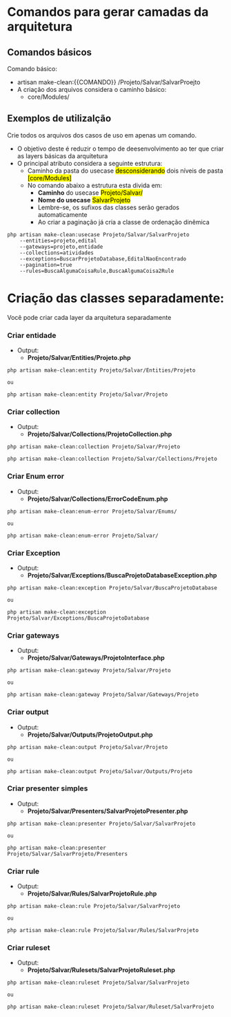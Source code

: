 # Comandos para gerar camadas da arquitetura

## Comandos básicos

Comando básico:

* artisan make-clean:{{COMANDO}} /Projeto/Salvar/SalvarProejto
* A criação dos arquivos considera o caminho básico:
    * core/Modules/

## Exemplos de utilizalção

Crie todos os arquivos dos casos de uso em apenas um comando.

* O objetivo deste é reduzir o tempo de deesenvolvimento ao ter que criar as layers básicas da arquitetura
* O principal atributo considera a seguinte estrutura:
    * Caminho da pasta do usecase <mark>desconsiderando</mark> dois níveis de pasta <mark>[core/Modules]</mark>
    * No comando abaixo a estrutura esta divida em:
        * <b>Caminho</b> do usecase <mark>Projeto/Salvar/</mark>
        * <b>Nome do usecase</b> <mark>SalvarProjeto</mark>
        * Lembre-se, os sufixos das classes serão gerados automaticamente
        * Ao criar a paginação já cria a classe de ordenação dinêmica

```shell
php artisan make-clean:usecase Projeto/Salvar/SalvarProjeto 
    --entities=projeto,edital 
    --gateways=projeto,entidade
    --collections=atividades
    --exceptions=BuscarProjetoDatabase,EditalNaoEncontrado
    --pagination=true
    --rules=BuscaAlgumaCoisaRule,BuscaAlgumaCoisa2Rule
```

# Criação das classes separadamente:

Você pode criar cada layer da arquitetura separadamente

### Criar entidade

* Output:
    * <b>Projeto/Salvar/Entities/Projeto.php</b>

```shell
php artisan make-clean:entity Projeto/Salvar/Entities/Projeto

ou

php artisan make-clean:entity Projeto/Salvar/Projeto 
```

### Criar collection

* Output:
    * <b>Projeto/Salvar/Collections/ProjetoCollection.php</b>

```shell
php artisan make-clean:collection Projeto/Salvar/Projeto

php artisan make-clean:collection Projeto/Salvar/Collections/Projeto  
```

### Criar Enum error

* Output:
    * <b>Projeto/Salvar/Collections/ErrorCodeEnum.php</b>

```shell
php artisan make-clean:enum-error Projeto/Salvar/Enums/

ou

php artisan make-clean:enum-error Projeto/Salvar/
```

### Criar Exception

* Output:
    * <b>Projeto/Salvar/Exceptions/BuscaProjetoDatabaseException.php</b>

```shell
php artisan make-clean:exception Projeto/Salvar/BuscaProjetoDatabase 

ou

php artisan make-clean:exception Projeto/Salvar/Exceptions/BuscaProjetoDatabase 
```

### Criar gateways

* Output:
    * <b>Projeto/Salvar/Gateways/ProjetoInterface.php</b>

```shell
php artisan make-clean:gateway Projeto/Salvar/Projeto 

ou

php artisan make-clean:gateway Projeto/Salvar/Gateways/Projeto 
```

### Criar output

* Output:
    * <b>Projeto/Salvar/Outputs/ProjetoOutput.php</b>

```shell
php artisan make-clean:output Projeto/Salvar/Projeto 

ou

php artisan make-clean:output Projeto/Salvar/Outputs/Projeto 
```

### Criar presenter simples

* Output:
    * <b>Projeto/Salvar/Presenters/SalvarProjetoPresenter.php</b>

```shell
php artisan make-clean:presenter Projeto/Salvar/SalvarProjeto

ou

php artisan make-clean:presenter Projeto/Salvar/SalvarProjeto/Presenters
```

### Criar rule

* Output:
    * <b>Projeto/Salvar/Rules/SalvarProjetoRule.php</b>

```shell
php artisan make-clean:rule Projeto/Salvar/SalvarProjeto 

ou

php artisan make-clean:rule Projeto/Salvar/Rules/SalvarProjeto

```

### Criar ruleset

* Output:
    * <b>Projeto/Salvar/Rulesets/SalvarProjetoRuleset.php</b>

```shell
php artisan make-clean:ruleset Projeto/Salvar/SalvarProjeto 

ou

php artisan make-clean:ruleset Projeto/Salvar/Ruleset/SalvarProjeto 
```